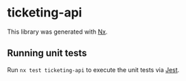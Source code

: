 # ticketing-api

This library was generated with [Nx](https://nx.dev).

## Running unit tests

Run `nx test ticketing-api` to execute the unit tests via [Jest](https://jestjs.io).
